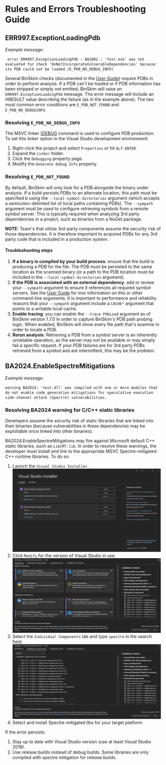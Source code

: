 # Rules and Errors Troubleshooting Guide

## ERR997.ExceptionLoadingPdb

*Example message*:

     error ERR997.ExceptionLoadingPdb : BA2002 : 'test.exe' was not evaluated for check 'DoNotIncorporateVulnerableDependencies' because its PDB could not be loaded.(E_PDB_NO_DEBUG_INFO)

Several BinSkim checks (documented in the [User Guide]()) require PDBs in order to perform analysis. If a PDB can't be loaded or if PDB information has been stripped or simply not emitted, BinSkim will raise an `ERR997.ExceptionLoadingPdb` message. The error message will include an HRESULT value describing the failure (as in the example above). The two most common error conditions are `E_PDB_NOT_FOUND` and `E_PDB_NO_DEBUGINFO`.

### Resolving `E_PDB_NO_DEBUG_INFO`

The MSVC linker [\DEBUG](https://docs.microsoft.com/en-us/cpp/build/reference/debug-generate-debug-info?view=vs-2019) command is used to configure PDB production. To set this linker option in the Visual Studio development environment:

1. Right-click the project and select `Properties` or hit `ALT-ENTER`.
2. Expand the `Linker` folder.
3. Click the `Debugging` property page.
4. Modify the `Generate Debug Info` property.

### Resolving `E_PDB_NOT_FOUND`

By default, BinSkim will only look for a PDB alongside the binary under analysis. If a build persists PDBs to an alternate location, this path must be specified b using the `--local-symbol-directories` argument (which accepts a semicolon-delimted list of local paths containing PDBs). The `--sympath` argument must be used to configure retrieving symbols from a remote symbol server. This is typically required when analyzing 3rd party dependencies in a project, such as binaries from a NuGet package.

**NOTE:** Team's that utilize 3rd-party components assume the security risk of those dependencies. It is therefore important to acquired PDBs for any 3rd party code that is included in a production system.

#### Troubleshooting steps

1. **If a binary is compiled by your build process**: ensure that the build is producing a PDB for the file. The PDB must be persisted to the same location as the scanned binary (or a path to the PDB location must be included in the `--local-symbol-directories` argument).
2. **If the PDB is associated with an external dependency**: add or review your `--sympath` argument to ensure it references all required symbol servers. See the [User Guide](https://github.com/microsoft/binskim/blob/master/docs/UserGuide.md) for mor information on this or other command-line arguments. It is important to performance and reliability reasons that your `--sympath` argument include a `CACHE*` argument that points to a writable local cache.
3. **Enable tracing**: you can enable the `--trace PdbLoad` argument as of BinSkim version 1.7.0 in order to capture BinSkim's PDB path probing logic. When enabled, BinSkim will show every file path that's examine in order to locate a PDB.
4. **Rerun analysis**: Retrieving a PDB from a symbol server is an inherently unreliable operation, as the server may not be available or may simply fail a specific request. If your PDB failures are for 3rd party PDBs retrieved from a symbol and are intermittent, this may be the problem.

## BA2024.EnableSpectreMitigations

*Example message*:

    warning BA2024: 'test.dll' was compiled with one or more modules that do not enable code generation mitigations for speculative execution side-channel attack (Spectre) vulnerabilities.

### Resolving BA2024 warning for C/C++ static libraries

Developers assume the security risk of static libraries that are linked into their binaries (because vulnerabilities in these dependencies may be exploitable once linked into other binaries).

BA2024.EnableSpectreMitigations may fire against Microsoft default C++ static libraries, such as `LibCMT.lib`. In order to resolve these warnings, the developer must install and link to the appropriate MSVC Spectre-mitigated C++ runtime libraries. To do so:

1. Launch the `Visual Studio Installer`.
![Visual Studio Installer Main](VisualStudioInstallerOnLaunch.png)
2. Click `Modify` for the version of Visual Studio in use.
![Visual Studio Installer Modify for Visual Studio Enterprise 2022](VisualStudioInstallerOnModify.png)
3. Select the `Individual Components` tab and type `spectre` in the search field.
![Visual Studio Installer Individual components search](VisualStudioInstallerModifySearch.png)
4. Select and install Spectre-mitigated libs for your target platform.

If the error persists:
1. Stay up to date with Visual Studio version (use at least Visual Studio 2019).
2. Use release builds instead of debug builds. Some libraries are only compiled with spectre mitigation for release builds.
